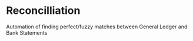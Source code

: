 # Reconcilliation
Automation of finding perfect/fuzzy matches between General Ledger and Bank Statements
